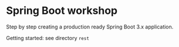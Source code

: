 # Spring Boot workshop

Step by step creating a production ready Spring Boot 3.x application.

Getting started: see directory `rest`
